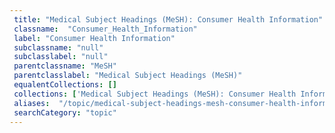 ```yaml
--- 
 title: "Medical Subject Headings (MeSH): Consumer Health Information" 
 classname:  "Consumer_Health_Information" 
 label: "Consumer Health Information" 
 subclassname: "null" 
 subclasslabel: "null" 
 parentclassname: "MeSH" 
 parentclasslabel: "Medical Subject Headings (MeSH)" 
 equalentCollections: [] 
 collections: ['Medical Subject Headings (MeSH): Consumer Health Information']
 aliases:  "/topic/medical-subject-headings-mesh-consumer-health-information"  
 searchCategory: "topic" 
---
```

